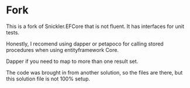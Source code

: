 # Fork

This is a fork of Snickler.EFCore that is not fluent.
It has interfaces for unit tests.

Honestly, I recomend using dapper or petapoco for calling stored procedures when using entityframework Core.

Dapper if you need to map to more than one result set.


The code was brought in from another solution, so the files are there, but this solution file is not 100% setup.
